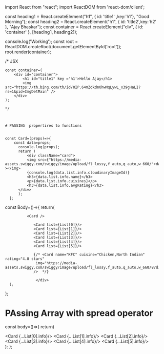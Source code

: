 import React from "react";
import ReactDOM from 'react-dom/client';

const heading1 = React.createElement("h1", { id: 'title1' ,key:'h1'}, "Good Morning");
const heading2 = React.createElement("h1", { id: 'title2',key:'h2' }, "Ajay Bhaskar");
const container = React.createElement("div", { id: 'container' }, [heading1, heading2]);


console.log('Working');
const root = ReactDOM.createRoot(document.getElementById('root'));
root.render(container);


/*
JSX

    const container=(
        <div id="container">
            <h1 id="title1" key ='h1'>Hello Ajay</h1>
            <img src="https://th.bing.com/th/id/OIP.64mZdkdnOhwMqLywL_x39gHaLI?rs=1&pid=ImgDetMain" />
        </div>
    );

    */



    # PASSING  propertires to functions 

    
    const Card=(props)=>{
        const data=props;
          console.log(props);
          return (
              <div className="card">
              <img src={"https://media-assets.swiggy.com/swiggy/image/upload/fl_lossy,f_auto,q_auto,w_660/"+data.list.info.cloudinaryImageId} ></img>
              {console.log(data.list.info.cloudinaryImageId)}
              <h3>{data.list.info.name}</h3>
              <p>{data.list.info.cuisines}</p>
              <h3>{data.list.info.avgRating}</h3>
          </div>
          );
      };
          
          
  
  const Body=()=>{
      return(
             <div className="cardsDiv">
             
              <Card />
            
                 <Card list={List[0]}/> 
                 <Card list={List[1]}/>
                 <Card list={List[2]}/>
                 <Card list={List[3]}/>
                 <Card list={List[4]}/>
                 <Card list={List[5]}/>
  
                 {/* <Card name="KFC" cuisine="Chicken,North Indian" rating="4.0 stars"
                  img="https://media-assets.swiggy.com/swiggy/image/upload/fl_lossy,f_auto,q_auto,w_660/87d7877e4ca8634bcf01b01ca4445061"
                 />  */}
              
                  </div>
      );
  };


  # PAssing Array  with spread operator 

  const body=()=>{
    return(
           <div className="cardsDiv">
            <Card {...List[0].info}/>
            <Card {...List[1].info}/>
            <Card {...List[2].info}/>
            <Card {...List[3].info}/>
            <Card {...List[4].info}/>
            <Card {...List[5].info}/>
            </div>
   );
};
            


